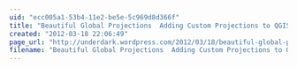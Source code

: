```yaml
---
uid: "ecc005a1-53b4-11e2-be5e-5c969d8d366f"
title: "Beautiful Global Projections  Adding Custom Projections to QGIS  Free and Open Source GIS Ramblings"
created: "2012-03-18 22:06:49"
page_url: "http://underdark.wordpress.com/2012/03/18/beautiful-global-projections-adding-custom-projections-to-qgis/"
filename: "Beautiful Global Projections  Adding Custom Projections to QGIS  Free and Open Source GIS Ramblings.html"
---
```

